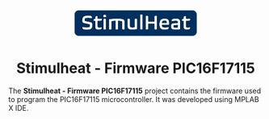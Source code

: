 <p align="center">
    <img src="assets/stimulheat-logo.png" align="center" width="50%">
</p>

<p align="center">
    <h1 align="center">Stimulheat - Firmware PIC16F17115</h1>
</p>

The **Stimulheat - Firmware PIC16F17115** project contains the firmware used to program the PIC16F17115 microcontroller. It was developed using MPLAB X IDE.
